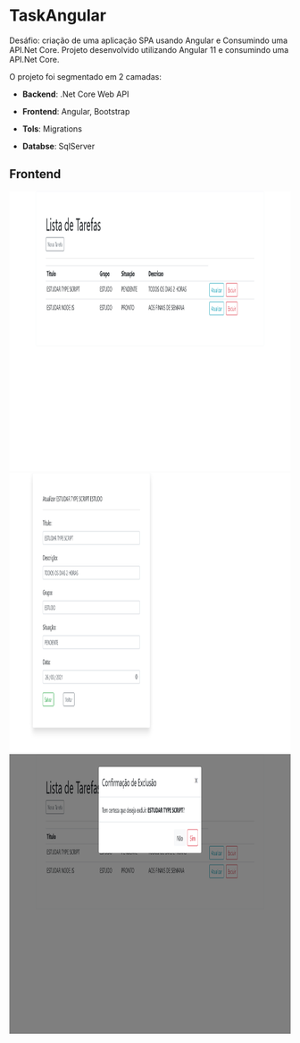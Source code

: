 

# TaskAngular
Desáfio: criação de uma aplicação SPA usando Angular e Consumindo uma API.Net Core.
Projeto desenvolvido utilizando Angular 11 e consumindo uma API.Net Core.


O projeto foi segmentado em 2 camadas:

* **Backend**:  .Net Core Web API 
* **Frontend**: Angular, Bootstrap


* **Tols**: Migrations
* **Databse**: SqlServer

 
## Frontend
<img src="https://raw.githubusercontent.com/joaolenosi/TaskAngular/master/Screenshot_2021-03-15%20AppTaskAngular(3).png" height="500em"/>
<img src="https://raw.githubusercontent.com/joaolenosi/TaskAngular/master/Screenshot_2021-03-15%20AppTaskAngular(5).png" height="500em"/>
<img src="https://raw.githubusercontent.com/joaolenosi/TaskAngular/master/Screenshot_2021-03-15%20AppTaskAngular(4).png" height="500em"/>

 

